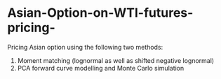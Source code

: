 # Asian-Option-on-WTI-futures-pricing-

Pricing Asian option using the following two methods:
1. Moment matching (lognormal as well as shifted negative lognormal)
2. PCA forward curve modelling and Monte Carlo simulation 
